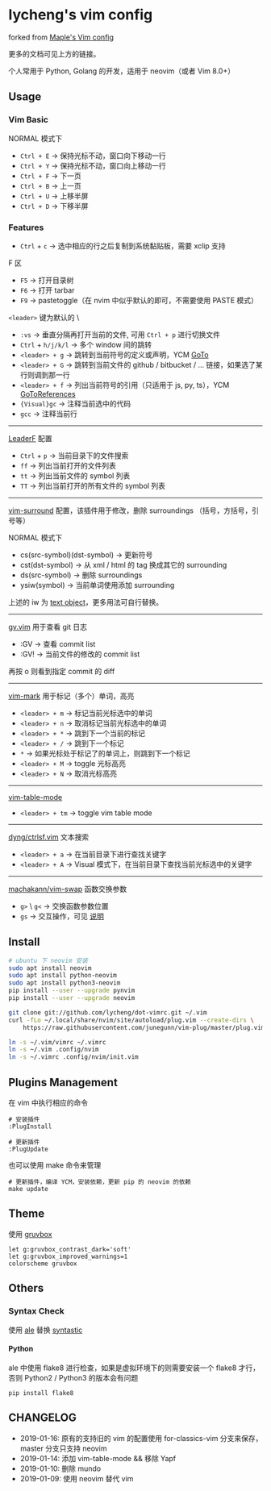 lycheng's vim config
===

forked from [Maple's Vim config](https://github.com/humiaozuzu/dot-vimrc)

更多的文档可见上方的链接。

个人常用于 Python, Golang 的开发，适用于 neovim（或者 Vim 8.0+）

Usage
---

### Vim Basic

NORMAL 模式下

* `Ctrl + E` -> 保持光标不动，窗口向下移动一行
* `Ctrl + Y` -> 保持光标不动，窗口向上移动一行
* `Ctrl + F` -> 下一页
* `Ctrl + B` -> 上一页
* `Ctrl + U` -> 上移半屏
* `Ctrl + D` -> 下移半屏

### Features

* `Ctrl` + `c` -> 选中相应的行之后复制到系统黏贴板，需要 xclip 支持

F 区

* `F5` -> 打开目录树
* `F6` -> 打开 tarbar
* `F9` -> pastetoggle（在 nvim 中似乎默认的即可，不需要使用 PASTE 模式）

`<leader>` 键为默认的 \

* `:vs` -> 垂直分隔再打开当前的文件, 可用 `Ctrl + p` 进行切换文件
* `Ctrl` + `h/j/k/l` -> 多个 window 间的跳转
* `<leader> + g` -> 跳转到当前符号的定义或声明，YCM [GoTo](https://github.com/Valloric/YouCompleteMe#the-goto-subcommand)
* `<leader> + G` -> 跳转到当前文件的 github / bitbucket / ... 链接，如果选了某行则调到那一行
* `<leader> + f` -> 列出当前符号的引用（只适用于 js, py, ts），YCM [GoToReferences](https://github.com/Valloric/YouCompleteMe#the-gotoreferences-subcommand)
* `{Visual}gc` -> 注释当前选中的代码
* `gcc` -> 注释当前行

---

[LeaderF](https://github.com/Yggdroot/LeaderF) 配置

* `Ctrl` + `p` -> 当前目录下的文件搜索
* `ff` -> 列出当前打开的文件列表
* `tt` -> 列出当前文件的 symbol 列表
* `TT` -> 列出当前打开的所有文件的 symbol 列表

---

[vim-surround](https://github.com/tpope/vim-surround) 配置，该插件用于修改，删除 surroundings （括号，方括号，引号等）

NORMAL 模式下

* cs(src-symbol)(dst-symbol) -> 更新符号
* cst(dst-symbol) -> 从 xml / html 的 tag 换成其它的 surrounding
* ds(src-symbol) -> 删除 surroundings
* ysiw(symbol) -> 当前单词使用添加 surrounding

上述的 iw 为 [text object](https://zhuanlan.zhihu.com/p/39261818)，更多用法可自行替换。

---

[gv.vim](https://github.com/junegunn/gv.vim) 用于查看 git 日志

* :GV -> 查看 commit list
* :GV! -> 当前文件的修改的 commit list

再按 o 则看到指定 commit 的 diff

---

[vim-mark](https://github.com/inkarkat/vim-mark) 用于标记（多个）单词，高亮

* `<leader> + m` -> 标记当前光标选中的单词
* `<leader> + n` -> 取消标记当前光标选中的单词
* `<leader> + *` -> 跳到下一个当前的标记
* `<leader> + /` -> 跳到下一个标记
* `*` -> 如果光标处于标记了的单词上，则跳到下一个标记
* `<leader> + M` -> toggle 光标高亮
* `<leader> + N` -> 取消光标高亮

---

[vim-table-mode](https://github.com/dhruvasagar/vim-table-mode)

* `<leader> + tm` -> toggle vim table mode

---

[dyng/ctrlsf.vim](https://github.com/dyng/ctrlsf.vim) 文本搜索

* `<leader> + a` -> 在当前目录下进行查找关键字
* `<leader> + A` -> Visual 模式下，在当前目录下查找当前光标选中的关键字

---

[machakann/vim-swap](https://github.com/machakann/vim-swap) 函数交换参数

* `g>` \ `g<` -> 交换函数参数位置
* `gs` -> 交互操作，可见 [说明](https://github.com/machakann/vim-swap#gs)

Install
---

```bash
# ubuntu 下 neovim 安装
sudo apt install neovim
sudo apt install python-neovim
sudo apt install python3-neovim
pip install --user --upgrade pynvim
pip install --user --upgrade neovim

git clone git://github.com/lycheng/dot-vimrc.git ~/.vim
curl -fLo ~/.local/share/nvim/site/autoload/plug.vim --create-dirs \
    https://raw.githubusercontent.com/junegunn/vim-plug/master/plug.vim

ln -s ~/.vim/vimrc ~/.vimrc
ln -s ~/.vim .config/nvim
ln -s ~/.vimrc .config/nvim/init.vim
```

Plugins Management
---

在 vim 中执行相应的命令

```
# 安装插件
:PlugInstall

# 更新插件
:PlugUpdate
```

也可以使用 make 命令来管理

```
# 更新插件，编译 YCM，安装依赖，更新 pip 的 neovim 的依赖
make update
```

Theme
---

使用 [gruvbox](https://github.com/morhetz/gruvbox)

```
let g:gruvbox_contrast_dark='soft'
let g:gruvbox_improved_warnings=1
colorscheme gruvbox
```

Others
---

### Syntax Check

使用 [ale](https://github.com/w0rp/ale) 替换 [syntastic](https://github.com/vim-syntastic/syntastic)

#### Python

ale 中使用 flake8 进行检查，如果是虚拟环境下的则需要安装一个 flake8 才行，否则 Python2 / Python3 的版本会有问题

```
pip install flake8
```

CHANGELOG
---

 - 2019-01-16: 原有的支持旧的 vim 的配置使用 for-classics-vim 分支来保存，master 分支只支持 neovim
 - 2019-01-14: 添加 vim-table-mode && 移除 Yapf
 - 2019-01-10: 删除 mundo
 - 2019-01-09: 使用 neovim 替代 vim
